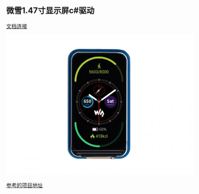 ## 微雪1.47寸显示屏c#驱动

[文档连接](https://www.waveshare.net/wiki/1.47inch_LCD_Module#.E8.AF.B4.E6.98.8E)

![屏幕图片](/Images/720px-1.47inch-LCD-Module-1.jpg)

[参考的项目地址](https://github.com/nanoframework/nanoFramework.IoT.Device/tree/develop/devices/Pcd8544)
